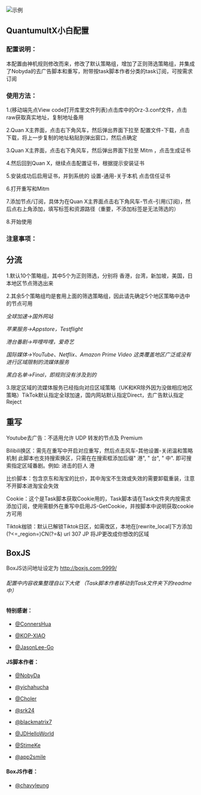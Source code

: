 ![示例](https://raw.githubusercontent.com/Orz-3/mini/none/yaofan.png)

## QuantumultX小白配置

### 配置说明：

  本配置由神机规则修改而来，修改了默认策略组，增加了正则筛选策略组，并集成了Nobyda的去广告脚本和重写，附带按task脚本作者分类的task订阅，可按需求订阅<br>

### 使用方法：

  1.(移动端先点View code打开库里文件列表)点击库中的Orz-3.conf文件，点击raw获取真实地址，复制地址备用<br>

  2.Quan X主界面，点击右下角风车，然后弹出界面下拉至 配置文件-下载，点击下载，将上一步复制的地址粘贴到弹出窗口，然后点确定<br>

  3.Quan X主界面，点击右下角风车，然后弹出界面下拉至 Mitm ，点击生成证书<br>

  4.然后回到Quan X，继续点击配置证书，根据提示安装证书<br>

  5.安装成功后启用证书，并到系统的 设置-通用-关于本机 点击信任证书<br>

  6.打开重写和Mitm<br>

  7.添加节点/订阅，具体为在Quan X主界面点击右下角风车-节点-引用(订阅)，然后点右上角添加，填写标签和资源路径（重要，不添加标签是无法筛选的）<br>
  
  8.开始使用<br>

### 注意事项：

## 分流

  1.默认10个策略组，其中5个为正则筛选，分别将 香港，台湾，新加坡，美国，日本地区节点筛选出来<br>

  2.其余5个策略组均是套用上面的筛选策略组，因此请先确定5个地区策略中选中的节点可用<br>
  
  *全球加速→国外网站*
  
  *苹果服务→Appstore，Testflight*
  
  *港台番剧→哔哩哔哩，爱奇艺*
  
  *国际媒体→YouTube、Netflix、Amazon Prime Video 这类覆盖地区广泛或没有进行区域限制的流媒体服务*
  
  *黑白名单→Final，即规则没有涉及到的*

  3.限定区域的流媒体服务已经指向对应区域策略（UK和KR除外因为没做相应地区策略）TikTok默认指定全球加速，国内网站默认指定Direct，去广告默认指定Reject<br>

## 重写

  Youtube去广告：不适用允许 UDP 转发的节点及 Premium <br>

  Bilibili换区：需先在重写中开启对应重写，然后点击风车-其他设置-关闭温和策略机制 此脚本也支持搜索换区，只需在在搜索框添加后缀" 港", " 台", " 中". 即可搜索指定区域番剧。例如: 进击的巨人 港 <br>

  比价脚本：包含京东和淘宝的比价，其中淘宝不生效或失效的需要卸载重装，注意不开脚本进淘宝会失效
  
  Cookie：这个是Task脚本获取Cookie用的，Task脚本请在Task文件夹内按需求添加订阅，使用需额外在重写中启用JS-GetCookie，并按脚本中说明获取cookie方可用

  Tiktok枷锁：默认已解锁Tiktok日区，如需改区，本地在[rewrite_local]下方添加(?<=_region=)CN(?=&) url 307 JP  将JP更改成你想改的区域<br>
  
## BoxJS

BoxJS访问地址设定为 http://boxjs.com:9999/




######  配置中内容收集整理自以下大佬 （Task脚本作者移动到Task文件夹下的readme中）

#### 特别感谢：

  * [@ConnersHua](https://github.com/ConnersHua)

  * [@KOP-XIAO](https://github.com/KOP-XIAO)

  * [@JasonLee-Go](https://github.com/JasonLee-Go)

 #### JS脚本作者： 

 * [@NobyDa](https://github.com/NobyDa)
 
 * [@yichahucha](https://github.com/yichahucha)

 * [@Choler](https://github.com/Choler)
 
 * [@srk24](https://github.com/srk24)
 
 * [@blackmatrix7](https://github.com/blackmatrix7)

 * [@JDHelloWorld](https://github.com/JDHelloWorld)
 
 * [@StimeKe](https://github.com/StimeKe)
 
 * [@app2smile](https://github.com/app2smile)

#### BoxJS作者： 

 * [@chavyleung](https://github.com/chavyleung)
 
